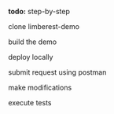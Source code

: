 **todo:** step-by-step

clone limberest-demo

build the demo

deploy locally

submit request using postman

make modifications

execute tests